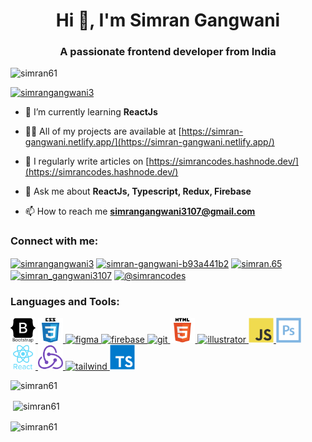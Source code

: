 <h1 align="center">Hi 👋, I'm Simran Gangwani</h1>
<h3 align="center">A passionate frontend developer from India</h3>

<p align="left"> <img src="https://komarev.com/ghpvc/?username=simran61&label=Profile%20views&color=0e75b6&style=flat" alt="simran61" /> </p>

<p align="left"> <a href="https://twitter.com/simrangangwani3" target="blank"><img src="https://img.shields.io/twitter/follow/simrangangwani3?logo=twitter&style=for-the-badge" alt="simrangangwani3" /></a> </p>

- 🌱 I’m currently learning **ReactJs**

- 👨‍💻 All of my projects are available at [https://simran-gangwani.netlify.app/](https://simran-gangwani.netlify.app/)

- 📝 I regularly write articles on [https://simrancodes.hashnode.dev/](https://simrancodes.hashnode.dev/)

- 💬 Ask me about **ReactJs, Typescript, Redux, Firebase**

- 📫 How to reach me **simrangangwani3107@gmail.com**

<h3 align="left">Connect with me:</h3>
<p align="left">
<a href="https://twitter.com/simrangangwani3" target="blank"><img align="center" src="https://raw.githubusercontent.com/rahuldkjain/github-profile-readme-generator/master/src/images/icons/Social/twitter.svg" alt="simrangangwani3" height="30" width="40" /></a>
<a href="https://linkedin.com/in/simran-gangwani-b93a441b2" target="blank"><img align="center" src="https://raw.githubusercontent.com/rahuldkjain/github-profile-readme-generator/master/src/images/icons/Social/linked-in-alt.svg" alt="simran-gangwani-b93a441b2" height="30" width="40" /></a>
<a href="https://codesandbox.com/simran.65" target="blank"><img align="center" src="https://raw.githubusercontent.com/rahuldkjain/github-profile-readme-generator/master/src/images/icons/Social/codesandbox.svg" alt="simran.65" height="30" width="40" /></a>
<a href="https://instagram.com/simran_gangwani3107" target="blank"><img align="center" src="https://raw.githubusercontent.com/rahuldkjain/github-profile-readme-generator/master/src/images/icons/Social/instagram.svg" alt="simran_gangwani3107" height="30" width="40" /></a>
<a href="https://hashnode.com/@simrancodes" target="blank"><img align="center" src="https://raw.githubusercontent.com/rahuldkjain/github-profile-readme-generator/master/src/images/icons/Social/hashnode.svg" alt="@simrancodes" height="30" width="40" /></a>
</p>

<h3 align="left">Languages and Tools:</h3>
<p align="left"> <a href="https://getbootstrap.com" target="_blank" rel="noreferrer"> <img src="https://raw.githubusercontent.com/devicons/devicon/master/icons/bootstrap/bootstrap-plain-wordmark.svg" alt="bootstrap" width="40" height="40"/> </a> <a href="https://www.w3schools.com/css/" target="_blank" rel="noreferrer"> <img src="https://raw.githubusercontent.com/devicons/devicon/master/icons/css3/css3-original-wordmark.svg" alt="css3" width="40" height="40"/> </a> <a href="https://www.figma.com/" target="_blank" rel="noreferrer"> <img src="https://www.vectorlogo.zone/logos/figma/figma-icon.svg" alt="figma" width="40" height="40"/> </a> <a href="https://firebase.google.com/" target="_blank" rel="noreferrer"> <img src="https://www.vectorlogo.zone/logos/firebase/firebase-icon.svg" alt="firebase" width="40" height="40"/> </a> <a href="https://git-scm.com/" target="_blank" rel="noreferrer"> <img src="https://www.vectorlogo.zone/logos/git-scm/git-scm-icon.svg" alt="git" width="40" height="40"/> </a> <a href="https://www.w3.org/html/" target="_blank" rel="noreferrer"> <img src="https://raw.githubusercontent.com/devicons/devicon/master/icons/html5/html5-original-wordmark.svg" alt="html5" width="40" height="40"/> </a> <a href="https://www.adobe.com/in/products/illustrator.html" target="_blank" rel="noreferrer"> <img src="https://www.vectorlogo.zone/logos/adobe_illustrator/adobe_illustrator-icon.svg" alt="illustrator" width="40" height="40"/> </a> <a href="https://developer.mozilla.org/en-US/docs/Web/JavaScript" target="_blank" rel="noreferrer"> <img src="https://raw.githubusercontent.com/devicons/devicon/master/icons/javascript/javascript-original.svg" alt="javascript" width="40" height="40"/> </a> <a href="https://www.photoshop.com/en" target="_blank" rel="noreferrer"> <img src="https://raw.githubusercontent.com/devicons/devicon/master/icons/photoshop/photoshop-line.svg" alt="photoshop" width="40" height="40"/> </a> <a href="https://reactjs.org/" target="_blank" rel="noreferrer"> <img src="https://raw.githubusercontent.com/devicons/devicon/master/icons/react/react-original-wordmark.svg" alt="react" width="40" height="40"/> </a> <a href="https://redux.js.org" target="_blank" rel="noreferrer"> <img src="https://raw.githubusercontent.com/devicons/devicon/master/icons/redux/redux-original.svg" alt="redux" width="40" height="40"/> </a> <a href="https://tailwindcss.com/" target="_blank" rel="noreferrer"> <img src="https://www.vectorlogo.zone/logos/tailwindcss/tailwindcss-icon.svg" alt="tailwind" width="40" height="40"/> </a> <a href="https://www.typescriptlang.org/" target="_blank" rel="noreferrer"> <img src="https://raw.githubusercontent.com/devicons/devicon/master/icons/typescript/typescript-original.svg" alt="typescript" width="40" height="40"/> </a> </p>

<p><img align="left" src="https://github-readme-stats.vercel.app/api/top-langs?username=simran61&show_icons=true&locale=en&layout=compact" alt="simran61" /></p><br>

<p>&nbsp;<img align="center" src="https://github-readme-stats.vercel.app/api?username=simran61&show_icons=true&locale=en" alt="simran61" /></p>

<p><img align="center" src="https://github-readme-streak-stats.herokuapp.com/?user=simran61&" alt="simran61" /></p>
